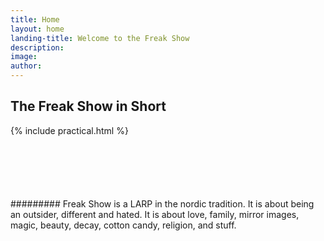 ```yaml
---
title: Home
layout: home
landing-title: Welcome to the Freak Show
description: 
image: 
author: 
---
```


<div class="row">
<div class="7u 12u(small)">
<h2>The Freak Show in Short</h2>

{% include practical.html %}

</div>
<div class="5u 12u(small)">
<p class="lead" style="margin-top: 100px">######### Freak Show is a LARP in the nordic tradition. It is about being an outsider, different and hated. It is about love, family, mirror images, magic, beauty, decay, cotton candy, religion, and stuff.</p>
</div>
